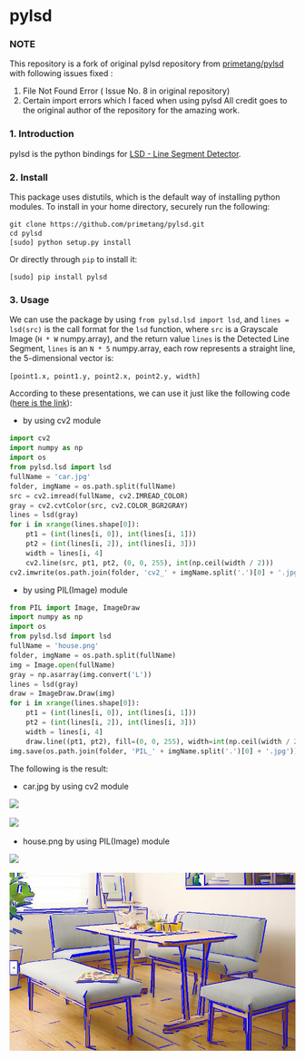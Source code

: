 pylsd
=============
### NOTE
This repository is a fork of original pylsd repository from [primetang/pylsd](https://github.com/primetang/pylsd) with following issues fixed :
1. File Not Found Error ( Issue No. 8 in original repository)
2. Certain import errors which I faced when using pylsd 
All credit goes to the original author of the repository for the amazing work. 

### 1. Introduction

pylsd is the python bindings for [LSD - Line Segment Detector](http://www.ipol.im/pub/art/2012/gjmr-lsd/).

### 2. Install

This package uses distutils, which is the default way of installing python modules. To install in your home directory, securely run the following:
```
git clone https://github.com/primetang/pylsd.git
cd pylsd
[sudo] python setup.py install
```

Or directly through `pip` to install it:
```
[sudo] pip install pylsd
```

### 3. Usage

We can use the package by using `from pylsd.lsd import lsd`, and `lines = lsd(src)` is the call format for the `lsd` function, where `src` is a Grayscale Image (`H * W` numpy.array), and the return value `lines` is the Detected Line Segment, `lines` is an `N * 5` numpy.array, each row represents a straight line, the 5-dimensional vector is:

`[point1.x, point1.y, point2.x, point2.y, width]`


According to these presentations, we can use it just like the following code ([here is the link](https://github.com/primetang/pylsd/tree/master/example)):

* by using cv2 module

```python
import cv2
import numpy as np
import os
from pylsd.lsd import lsd
fullName = 'car.jpg'
folder, imgName = os.path.split(fullName)
src = cv2.imread(fullName, cv2.IMREAD_COLOR)
gray = cv2.cvtColor(src, cv2.COLOR_BGR2GRAY)
lines = lsd(gray)
for i in xrange(lines.shape[0]):
    pt1 = (int(lines[i, 0]), int(lines[i, 1]))
    pt2 = (int(lines[i, 2]), int(lines[i, 3]))
    width = lines[i, 4]
    cv2.line(src, pt1, pt2, (0, 0, 255), int(np.ceil(width / 2)))
cv2.imwrite(os.path.join(folder, 'cv2_' + imgName.split('.')[0] + '.jpg'), src)
```

* by using PIL(Image) module

```python
from PIL import Image, ImageDraw
import numpy as np
import os
from pylsd.lsd import lsd
fullName = 'house.png'
folder, imgName = os.path.split(fullName)
img = Image.open(fullName)
gray = np.asarray(img.convert('L'))
lines = lsd(gray)
draw = ImageDraw.Draw(img)
for i in xrange(lines.shape[0]):
    pt1 = (int(lines[i, 0]), int(lines[i, 1]))
    pt2 = (int(lines[i, 2]), int(lines[i, 3]))
    width = lines[i, 4]
    draw.line((pt1, pt2), fill=(0, 0, 255), width=int(np.ceil(width / 2)))
img.save(os.path.join(folder, 'PIL_' + imgName.split('.')[0] + '.jpg'))
```

The following is the result:

* car.jpg by using cv2 module

![](https://github.com/primetang/pylsd/blob/master/example/car.jpg)

![](https://github.com/primetang/pylsd/blob/master/example/cv2_car.jpg)

* house.png by using PIL(Image) module

![](https://github.com/primetang/pylsd/blob/master/example/house.png)

![](https://github.com/primetang/pylsd/blob/master/example/PIL_house.jpg)
